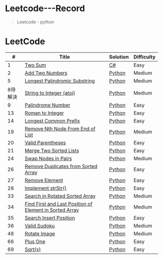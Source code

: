 # Leetcode---Record
> Leetcode - python





LeetCode
========


| # | Title | Solution | Difficulty |
|---| ----- | -------- | ---------- |
|1|[Two Sum](https://leetcode.com/problems/two-sum/) | [C#](https://github.com/kkbbg3107/Leetcode---Record/issues/1)|Easy|
|2|[Add Two Numbers](https://leetcode.com/problems/add-two-numbers/) | [Python](https://github.com/linooohon/leeetcode-python/issues/15)|Medium|
|5|[Longest Palindromic Substring](https://leetcode.com/problems/longest-palindromic-substring/) | [Python](https://github.com/linooohon/leeetcode-python/issues/33)|Medium|
|8待解決|[String to Integer (atoi)](https://leetcode.com/problems/string-to-integer-atoi/) | [Python](https://github.com/linooohon/leeetcode-python/issues/73)|Medium|
|9|[Palindrome Number](https://leetcode.com/problems/palindrome-number/) | [Python](https://github.com/linooohon/leeetcode-python/issues/57)|Easy|
|13|[Roman to Integer](https://leetcode.com/problems/roman-to-integer/) | [Python](https://github.com/linooohon/leeetcode-python/issues/79)|Easy|
|14|[Longest Common Prefix](https://leetcode.com/problems/longest-common-prefix/) | [Python](https://github.com/linooohon/leeetcode-python/issues/72)|Easy|
|19|[Remove Nth Node From End of List](https://leetcode.com/problems/remove-nth-node-from-end-of-list/) | [Python](https://github.com/linooohon/leeetcode-python/issues/24)|Medium|
|20|[Valid Parentheses](https://leetcode.com/problems/valid-parentheses/) | [Python](https://github.com/linooohon/leeetcode-python/issues/48)|Easy|
|21|[Merge Two Sorted Lists](https://leetcode.com/problems/merge-two-sorted-lists/description/) | [Python](https://github.com/linooohon/leeetcode-python/issues/22)|Easy|
|24|[Swap Nodes in Pairs](https://leetcode.com/problems/swap-nodes-in-pairs/) | [Python](https://github.com/linooohon/leeetcode-python/issues/19)|Medium|
|26|[Remove Duplicates from Sorted Array](https://leetcode.com/problems/remove-duplicates-from-sorted-array/) | [Python](https://github.com/linooohon/leeetcode-python/issues/30)|Easy|
|27|[Remove Element](https://leetcode.com/problems/remove-element/) | [Python](https://github.com/linooohon/leeetcode-python/issues/29)|Easy|
|28|[Implement strStr()](https://leetcode.com/problems/implement-strstr/) | [Python](https://github.com/linooohon/leeetcode-python/issues/71)|Easy|
|33|[Search in Rotated Sorted Array](https://leetcode.com/problems/search-in-rotated-sorted-array/) | [Python](https://github.com/linooohon/leeetcode-python/issues/11)|Medium|
|34|[Find First and Last Position of Element in Sorted Array](https://leetcode.com/problems/find-first-and-last-position-of-element-in-sorted-array/) | [Python](https://github.com/linooohon/leeetcode-python/issues/3)|Medium|
|35|[Search Insert Position](https://leetcode.com/problems/search-insert-position/) | [Python](https://github.com/linooohon/leeetcode-python/issues/2)|Easy|
|36|[Valid Sudoku](https://leetcode.com/problems/valid-sudoku/submissions/) | [Python](https://github.com/linooohon/leeetcode-python/issues/66)|Medium|
|48|[Rotate Image](https://leetcode.com/problems/rotate-image/) | [Python](https://github.com/linooohon/leeetcode-python/issues/67)|Medium|
|66|[Plus One](https://leetcode.com/problems/plus-one/) | [Python](https://github.com/linooohon/leeetcode-python/issues/65)|Easy|
|69|[Sqrt(x)](https://leetcode.com/problems/sqrtx/) | [Python](https://github.com/linooohon/leeetcode-python/issues/13)|Easy|
